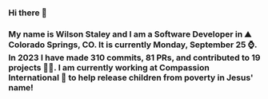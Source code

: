 ### Hi there 👋

### My name is Wilson Staley and I am a Software Developer in ⛰ Colorado Springs, CO.  It is currently Monday, September 25 ⌚. In 2023 I have made 310 commits, 81 PRs, and contributed to 19 projects 👨‍💻. I am currently working at Compassion International 🏢 to help release children from poverty in Jesus' name!